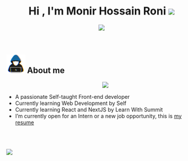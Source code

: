 
<h1 align="center"><b>Hi , I'm Monir Hossain Roni </b><img src="https://media.giphy.com/media/hvRJCLFzcasrR4ia7z/giphy.gif" width="35"></h1>
<!--  -->
<p align="center">
  <a href="https://github.com/DenverCoder1/readme-typing-svg"><img src="https://readme-typing-svg.herokuapp.com?font=Time+New+Roman&color=cyan&size=25&center=true&vCenter=true&width=600&height=100&lines=Assalamu+O+Alaikum+Warahmatullah..&hearts;++;Self-taught+Front-End+Developer,;Computer+Science+Student,;CTF+Newbie,;Active+Learner/Researcher,;Love+to+learn+new+stuffs..<3"></a>
</p>


<br>



	
## <picture><img src = "https://github.com/0xAbdulKhalid/0xAbdulKhalid/raw/main/assets/mdImages/about_me.gif" width = 50px></picture> **About me**

<img align="right" src="https://drive.google.com/file/d/1YLQQdQoN7s1hd0FHDPMrFEYWSvBcmFRL/view?usp=sharing" width = 250px>

<br>

- A passionate Self-taught Front-end developer
- Currently learning Web Development by Self
- Currently learning React and NextJS by Learn With Summit
- I’m currently open for an Intern or a new job opportunity, this is [my resume](https://drive.google.com/file/d/1Rv0JoPRWYcL28MsPL0UBsvslBvSvNkPz/view?usp=sharing)

<br><br>

<img src="https://user-images.githubusercontent.com/73097560/115834477-dbab4500-a447-11eb-908a-139a6edaec5c.gif"><br><br>


